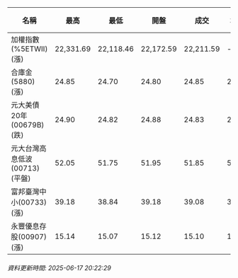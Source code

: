 | 名稱 | 最高 | 最低 | 開盤 | 成交 | 均價 | 成交金額(億) | 昨收 | 漲跌幅 | 漲跌 | 總量 | 昨量 | 振幅 |
| -------- | -------- | -------- | -------- |-------- | -------- | -------- |-------- |-------- |-------- | -------- | -------- |-------- |
|加權指數(%5ETWII) (漲)|22,331.69|22,118.46|22,172.59|22,211.59|-|3,629.76|22,049.90|0.73%|161.69|6,074,257|0|0.97%|
|合庫金(5880) (漲)|24.85|24.70|24.80|24.85|24.81|2.29|24.65|0.81%|0.20|9,237|11,125|0.61%|
|元大美債20年(00679B) (跌)|24.90|24.82|24.88|24.83|24.86|11.90|25.01|0.72%|0.18|47,847|59,499|0.32%|
|元大台灣高息低波(00713) (平盤)|52.05|51.75|51.95|51.85|51.88|5.21|51.85|0.00%|0.00|10,051|9,815|0.58%|
|富邦臺灣中小(00733) (漲)|39.18|38.84|39.18|39.08|39.01|0.270|39.02|0.15%|0.06|692|925|0.87%|
|永豐優息存股(00907) (漲)|15.14|15.07|15.12|15.10|15.11|0.344|15.09|0.07%|0.01|2,278|2,061|0.46%|
###### 資料更新時間: 2025-06-17 20:22:29